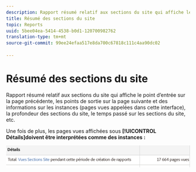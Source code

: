 ```yaml
---
description: Rapport résumé relatif aux sections du site qui affiche le point d’entrée sur la page précédente, les points de sortie sur la page suivante et des informations sur les instances (pages vues appelées dans cette interface), la profondeur des sections du site, le temps passé sur les sections du site, etc.
title: Résumé des sections du site
topic: Reports
uuid: 5bee04ea-5414-4538-b0d1-120700982762
translation-type: tm+mt
source-git-commit: 99ee24efaa517e8da700c67818c111c4aa90dc02

---
```



# Résumé des sections du site

Rapport résumé relatif aux sections du site qui affiche le point d’entrée sur la page précédente, les points de sortie sur la page suivante et des informations sur les instances (pages vues appelées dans cette interface), la profondeur des sections du site, le temps passé sur les sections du site, etc.

Une fois de plus, les pages vues affichées sous **[!UICONTROL Détails]doivent être interprétées comme des instances :**

![](assets/site_sec_summ.png)

